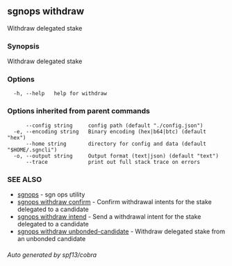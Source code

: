 ## sgnops withdraw

Withdraw delegated stake

### Synopsis

Withdraw delegated stake

### Options

```
  -h, --help   help for withdraw
```

### Options inherited from parent commands

```
      --config string     config path (default "./config.json")
  -e, --encoding string   Binary encoding (hex|b64|btc) (default "hex")
      --home string       directory for config and data (default "$HOME/.sgncli")
  -o, --output string     Output format (text|json) (default "text")
      --trace             print out full stack trace on errors
```

### SEE ALSO

* [sgnops](sgnops.md)	 - sgn ops utility
* [sgnops withdraw confirm](sgnops_withdraw_confirm.md)	 - Confirm withdrawal intents for the stake delegated to a candidate
* [sgnops withdraw intend](sgnops_withdraw_intend.md)	 - Send a withdrawal intent for the stake delegated to a candidate
* [sgnops withdraw unbonded-candidate](sgnops_withdraw_unbonded-candidate.md)	 - Withdraw delegated stake from an unbonded candidate

###### Auto generated by spf13/cobra
